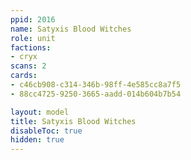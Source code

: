 ```yaml
---
ppid: 2016
name: Satyxis Blood Witches
role: unit
factions:
- cryx
scans: 2
cards:
- c46cb908-c314-346b-98ff-4e585cc8a7f5
- 88cc4725-9250-3665-aadd-014b604b7b54

layout: model
title: Satyxis Blood Witches
disableToc: true
hidden: true
---
```

